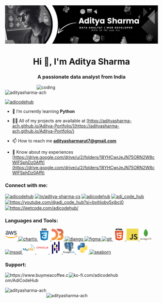 ![logo](https://github.com/adityasharma-ach/adityasharma-ach/blob/main/banner)
<h1 align="center">Hi 👋, I'm Aditya Sharma</h1>
<h3 align="center">A passionate data analyst from India</h3>

<img align="right" alt="coding" width="400" src="https://www.schoolofit.co.za/wp-content/uploads/2018/06/How-to-become-a-web-developer.gif">

<p align="left"> <img src="https://komarev.com/ghpvc/?username=adityasharma-ach&label=Profile%20views&color=0e75b6&style=flat" alt="adityasharma-ach" /> </p>

<p align="left"> <a href="https://twitter.com/adicodehub" target="blank"><img src="https://img.shields.io/twitter/follow/adicodehub?logo=twitter&style=for-the-badge" alt="adicodehub" /></a> </p>

- 🌱 I’m currently learning **Python**

- 👨‍💻 All of my projects are available at [https://adityasharma-ach.github.io/Aditya-Portfolio/](https://adityasharma-ach.github.io/Aditya-Portfolio/)

- 📫 How to reach me **adityasharmarut7@gmail.com**

- 📄 Know about my experiences [https://drive.google.com/drive/u/2/folders/18YHCwrJeJN75ORN2W8cWlFSphDz0Afft](https://drive.google.com/drive/u/2/folders/18YHCwrJeJN75ORN2W8cWlFSphDz0Afft)

<h3 align="left">Connect with me:</h3>
<p align="left">
<a href="https://twitter.com/adicodehub" target="blank"><img align="center" src="https://raw.githubusercontent.com/rahuldkjain/github-profile-readme-generator/master/src/images/icons/Social/twitter.svg" alt="adicodehub" height="30" width="40" /></a>
<a href="https://linkedin.com/in/in/aditya-sharma-cs" target="blank"><img align="center" src="https://raw.githubusercontent.com/rahuldkjain/github-profile-readme-generator/master/src/images/icons/Social/linked-in-alt.svg" alt="in/aditya-sharma-cs" height="30" width="40" /></a>
<a href="https://kaggle.com/adicodehub" target="blank"><img align="center" src="https://raw.githubusercontent.com/rahuldkjain/github-profile-readme-generator/master/src/images/icons/Social/kaggle.svg" alt="adicodehub" height="30" width="40" /></a>
<a href="https://instagram.com/adi_code_hub" target="blank"><img align="center" src="https://raw.githubusercontent.com/rahuldkjain/github-profile-readme-generator/master/src/images/icons/Social/instagram.svg" alt="adi_code_hub" height="30" width="40" /></a>
<a href="https://www.youtube.com/c/https://youtube.com/@adi_code_hub?si=bvitjioby5xjbcj0" target="blank"><img align="center" src="https://raw.githubusercontent.com/rahuldkjain/github-profile-readme-generator/master/src/images/icons/Social/youtube.svg" alt="https://youtube.com/@adi_code_hub?si=bvitjioby5xjbcj0" height="30" width="40" /></a>
<a href="https://www.leetcode.com/https://leetcode.com/adicodehub/" target="blank"><img align="center" src="https://raw.githubusercontent.com/rahuldkjain/github-profile-readme-generator/master/src/images/icons/Social/leet-code.svg" alt="https://leetcode.com/adicodehub/" height="30" width="40" /></a>
</p>

<h3 align="left">Languages and Tools:</h3>
<p align="left"> <a href="https://aws.amazon.com" target="_blank" rel="noreferrer"> <img src="https://raw.githubusercontent.com/devicons/devicon/master/icons/amazonwebservices/amazonwebservices-original-wordmark.svg" alt="aws" width="40" height="40"/> </a> <a href="https://www.chartjs.org" target="_blank" rel="noreferrer"> <img src="https://www.chartjs.org/media/logo-title.svg" alt="chartjs" width="40" height="40"/> </a> <a href="https://www.w3schools.com/css/" target="_blank" rel="noreferrer"> <img src="https://raw.githubusercontent.com/devicons/devicon/master/icons/css3/css3-original-wordmark.svg" alt="css3" width="40" height="40"/> </a> <a href="https://d3js.org/" target="_blank" rel="noreferrer"> <img src="https://raw.githubusercontent.com/devicons/devicon/master/icons/d3js/d3js-original.svg" alt="d3js" width="40" height="40"/> </a> <a href="https://www.djangoproject.com/" target="_blank" rel="noreferrer"> <img src="https://cdn.worldvectorlogo.com/logos/django.svg" alt="django" width="40" height="40"/> </a> <a href="https://www.figma.com/" target="_blank" rel="noreferrer"> <img src="https://www.vectorlogo.zone/logos/figma/figma-icon.svg" alt="figma" width="40" height="40"/> </a> <a href="https://git-scm.com/" target="_blank" rel="noreferrer"> <img src="https://www.vectorlogo.zone/logos/git-scm/git-scm-icon.svg" alt="git" width="40" height="40"/> </a> <a href="https://www.w3.org/html/" target="_blank" rel="noreferrer"> <img src="https://raw.githubusercontent.com/devicons/devicon/master/icons/html5/html5-original-wordmark.svg" alt="html5" width="40" height="40"/> </a> <a href="https://developer.mozilla.org/en-US/docs/Web/JavaScript" target="_blank" rel="noreferrer"> <img src="https://raw.githubusercontent.com/devicons/devicon/master/icons/javascript/javascript-original.svg" alt="javascript" width="40" height="40"/> </a> <a href="https://www.mongodb.com/" target="_blank" rel="noreferrer"> <img src="https://raw.githubusercontent.com/devicons/devicon/master/icons/mongodb/mongodb-original-wordmark.svg" alt="mongodb" width="40" height="40"/> </a> <a href="https://www.microsoft.com/en-us/sql-server" target="_blank" rel="noreferrer"> <img src="https://www.svgrepo.com/show/303229/microsoft-sql-server-logo.svg" alt="mssql" width="40" height="40"/> </a> <a href="https://www.mysql.com/" target="_blank" rel="noreferrer"> <img src="https://raw.githubusercontent.com/devicons/devicon/master/icons/mysql/mysql-original-wordmark.svg" alt="mysql" width="40" height="40"/> </a> <a href="https://www.oracle.com/" target="_blank" rel="noreferrer"> <img src="https://raw.githubusercontent.com/devicons/devicon/master/icons/oracle/oracle-original.svg" alt="oracle" width="40" height="40"/> </a> <a href="https://pandas.pydata.org/" target="_blank" rel="noreferrer"> <img src="https://raw.githubusercontent.com/devicons/devicon/2ae2a900d2f041da66e950e4d48052658d850630/icons/pandas/pandas-original.svg" alt="pandas" width="40" height="40"/> </a> <a href="https://www.postgresql.org" target="_blank" rel="noreferrer"> <img src="https://raw.githubusercontent.com/devicons/devicon/master/icons/postgresql/postgresql-original-wordmark.svg" alt="postgresql" width="40" height="40"/> </a> <a href="https://www.python.org" target="_blank" rel="noreferrer"> <img src="https://raw.githubusercontent.com/devicons/devicon/master/icons/python/python-original.svg" alt="python" width="40" height="40"/> </a> <a href="https://seaborn.pydata.org/" target="_blank" rel="noreferrer"> <img src="https://seaborn.pydata.org/_images/logo-mark-lightbg.svg" alt="seaborn" width="40" height="40"/> </a> </p>

<h3 align="left">Support:</h3>
<p><a href="https://www.buymeacoffee.com/https://www.buymeacoffee.com/AdiCodeHub"> <img align="left" src="https://cdn.buymeacoffee.com/buttons/v2/default-yellow.png" height="50" width="210" alt="https://www.buymeacoffee.com/AdiCodeHub" /></a><a href="https://ko-fi.com/ko-fi.com/adicodehub"> <img align="left" src="https://cdn.ko-fi.com/cdn/kofi3.png?v=3" height="50" width="210" alt="ko-fi.com/adicodehub" /></a></p><br><br>

<p><img align="left" src="https://github-readme-stats.vercel.app/api/top-langs?username=adityasharma-ach&show_icons=true&locale=en&layout=compact" alt="adityasharma-ach" /></p>

<p>&nbsp;<img align="center" src="https://github-readme-stats.vercel.app/api?username=adityasharma-ach&show_icons=true&locale=en" alt="adityasharma-ach" /></p>
